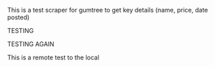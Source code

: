 This is a test scraper for gumtree to get key details (name, price, date posted)


TESTING

TESTING AGAIN

This is a remote test to the local
